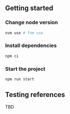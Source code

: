 ## Getting started

### Change node version

```zsh
nvm use # fnm use
```

### Install dependencies

```zsh
npm ci
```

### Start the project
```zsh
npm run start
```

## Testing references

TBD
